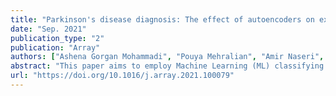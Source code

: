 ```yaml
---
title: "Parkinson's disease diagnosis: The effect of autoencoders on extracting features from vocal characteristics"
date: "Sep. 2021"
publication_type: "2"
publication: "Array"
authors: ["Ashena Gorgan Mohammadi", "Pouya Mehralian", "Amir Naseri", "Hedieh Sajedi"]
abstract: "This paper aims to employ Machine Learning (ML) classifying algorithms to predict whether the patient has Parkinson's Disease (PD) or not. Motor disorders mainly characterize PD, and consequently, a variety of data sets are recorded from the motor system. These data sets consist of either physical behaviors of patients or neuroimaging data captured from their brains. However, the disease mostly begins years before the motor symptoms. Consequently, non-motor symptoms have been studied more in the last decade. Since about 90% of patients experience vocal disorders in the early stages, these symptoms can be more useful for diagnosing the disease. We will review data sets developed for PD diagnosis and some machine learning classification models applied to these data sets. We will offer some models to accurately predict PD according to vocal symptoms characteristics provided in the UCI Machine Learning database, which suffers a low number of samples compared to features and being imbalanced. The results of comparative studies demonstrate that the proposed classic classification models can outperform various Deep learning methods that have been previously used in the literature. The accuracy of 97.22% was obtained by using Logistic Regression and Voting algorithms."
url: "https://doi.org/10.1016/j.array.2021.100079"
---
```

